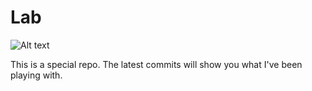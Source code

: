 # Lab

![Alt text](https://media.tenor.com/Aoq2slq4JnMAAAAd/explosions-chemistry-experience.gif)

This is a special repo. The latest commits will show you what I've been playing with.